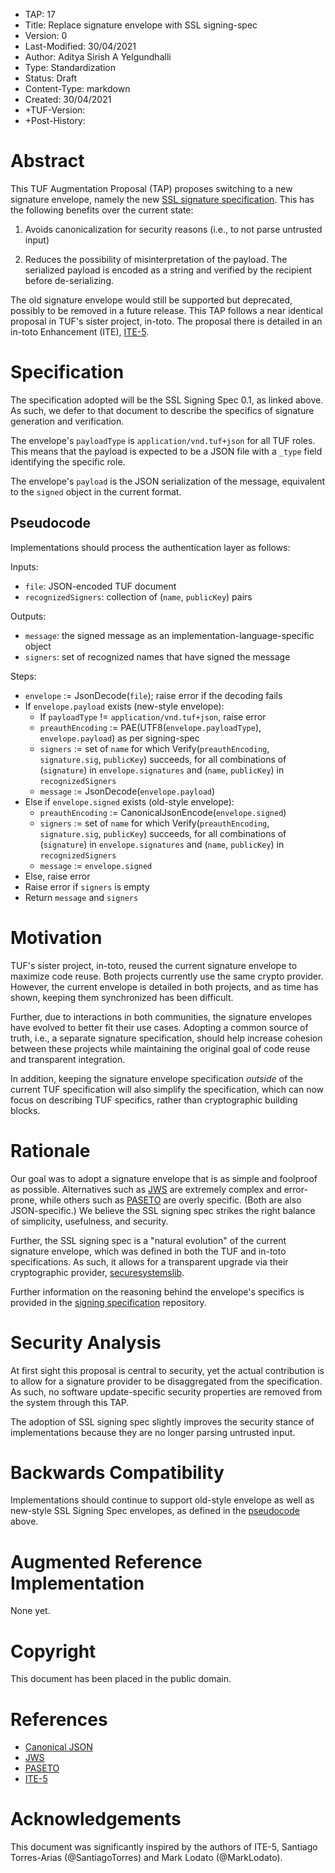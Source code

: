 * TAP: 17
* Title: Replace signature envelope with SSL signing-spec
* Version: 0
* Last-Modified: 30/04/2021
* Author: Aditya Sirish A Yelgundhalli
* Type: Standardization
* Status: Draft
* Content-Type: markdown
* Created: 30/04/2021
* +TUF-Version:
* +Post-History:

# Abstract

This TUF Augmentation Proposal (TAP) proposes switching to a new signature
envelope, namely the new
[SSL signature specification](http://github.com/secure-systems-lab/signing-spec).
This has the following benefits over the current state:

1. Avoids canonicalization for security reasons (i.e., to not parse untrusted
   input)

2. Reduces the possibility of misinterpretation of the payload. The serialized
   payload is encoded as a string and verified by the recipient before
   de-serializing.

The old signature envelope would still be supported but deprecated, possibly to
be removed in a future release. This TAP follows a near identical proposal in
TUF's sister project, in-toto. The proposal there is detailed in an in-toto
Enhancement (ITE),
[ITE-5](https://github.com/in-toto/ITE/blob/master/ITE/5/README.adoc).

# Specification

The specification adopted will be the SSL Signing Spec 0.1, as linked above. As
such, we defer to that document to describe the specifics of signature
generation and verification.

The envelope's `payloadType` is `application/vnd.tuf+json` for all TUF roles.
This means that the payload is expected to be a JSON file with a
`_type` field identifying the specific role.

The envelope's `payload` is the JSON serialization of the message, equivalent to
the `signed` object in the current format.

## Pseudocode

Implementations should process the authentication layer as follows:

Inputs:

*   `file`: JSON-encoded TUF document
*   `recognizedSigners`: collection of (`name`, `publicKey`) pairs

Outputs:

*   `message`: the signed message as an implementation-language-specific object
*   `signers`: set of recognized names that have signed the message

Steps:

*   `envelope` := JsonDecode(`file`); raise error if the decoding fails
*   If `envelope.payload` exists (new-style envelope):
    *  If `payloadType` != `application/vnd.tuf+json`, raise error
    *  `preauthEncoding` := PAE(UTF8(`envelope.payloadType`),
        `envelope.payload`) as per signing-spec
    *  `signers` := set of `name` for which Verify(`preauthEncoding`,
        `signature.sig`, `publicKey`) succeeds, for all combinations of
        (`signature`) in `envelope.signatures` and (`name`, `publicKey`) in
        `recognizedSigners`
    *  `message` := JsonDecode(`envelope.payload`)
*   Else if `envelope.signed` exists (old-style envelope):
    *  `preauthEncoding` := CanonicalJsonEncode(`envelope.signed`)
    *  `signers` := set of `name` for which Verify(`preauthEncoding`,
        `signature.sig`, `publicKey`) succeeds, for all combinations of
        (`signature`) in `envelope.signatures` and (`name`, `publicKey`) in
        `recognizedSigners`
    *  `message` := `envelope.signed`
*   Else, raise error
*   Raise error if `signers` is empty
*   Return `message` and `signers`

# Motivation

TUF's sister project, in-toto, reused the current signature envelope to maximize
code reuse. Both projects currently use the same crypto provider. However, the
current envelope is detailed in both projects, and as time has shown, keeping
them synchronized has been difficult.

Further, due to interactions in both communities, the signature envelopes have
evolved to better fit their use cases. Adopting a common source of truth, i.e.,
a separate signature specification, should help increase cohesion between
these projects while maintaining the original goal of code reuse and transparent
integration.

In addition, keeping the signature envelope specification *outside* of the
current TUF specification will also simplify the specification, which can now
focus on describing TUF specifics, rather than cryptographic building blocks.

# Rationale

Our goal was to adopt a signature envelope that is as simple and foolproof as
possible. Alternatives such as [JWS](https://tools.ietf.org/html/rfc7515) are
extremely complex and error-prone, while others such as
[PASETO](https://github.com/paragonie/paseto/blob/master/docs/01-Protocol-Versions/Version2.md#sig)
are overly specific. (Both are also JSON-specific.) We believe the SSL signing
spec strikes the right balance of simplicity, usefulness, and security.

Further, the SSL signing spec is a "natural evolution" of the current signature
envelope, which was defined in both the TUF and in-toto specifications. As such,
it allows for a transparent upgrade via their cryptographic provider,
[securesystemslib](https://github.com/secure-systems-lab/securesystemslib).

Further information on the reasoning behind the envelope's specifics is provided
in the [signing specification](https://github.com/secure-systems-lab/signing-spec)
repository.

# Security Analysis

At first sight this proposal is central to security, yet the actual
contribution is to allow for a signature provider to be disaggregated from the
specification. As such, no software update-specific security properties are
removed from the system through this TAP.

The adoption of SSL signing spec slightly improves the security stance of
implementations because they are no longer parsing untrusted input.

# Backwards Compatibility

Implementations should continue to support old-style envelope as well as
new-style SSL Signing Spec envelopes, as defined in the
[pseudocode](#pseudocode) above.

# Augmented Reference Implementation

None yet.

# Copyright

This document has been placed in the public domain.

# References

* [Canonical JSON](http://gibson042.github.io/canonicaljson-spec/)
* [JWS](https://tools.ietf.org/html/rfc7515)
* [PASETO](https://github.com/paragonie/paseto/blob/master/docs/01-Protocol-Versions/Version2.md#sig)
* [ITE-5](https://github.com/in-toto/ITE/blob/master/ITE/5/README.adoc)

# Acknowledgements

This document was significantly inspired by the authors of ITE-5, Santiago
Torres-Arias (@SantiagoTorres) and Mark Lodato (@MarkLodato).
